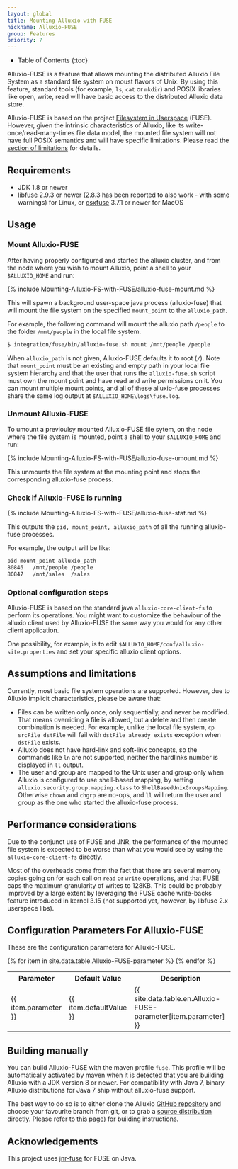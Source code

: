 ```yaml
---
layout: global
title: Mounting Alluxio with FUSE
nickname: Alluxio-FUSE
group: Features
priority: 7
---
```


* Table of Contents
{:toc}

Alluxio-FUSE is a feature that allows mounting the distributed Alluxio File System as a standard file system on moust flavors of Unix. By using this feature, standard tools (for example, `ls`, `cat` or `mkdir`) and POSIX libraries like open, write, read will have basic access to the distributed Alluxio data store.

Alluxio-FUSE is based on the project [Filesystem in Userspace](http://fuse.sourceforge.net/) (FUSE). However, given the intrinsic characteristics of Alluxio, like its write-once/read-many-times file data model, the mounted file system will not have full POSIX semantics and will have specific limitations.  Please read the [section of limitations](#assumptions-and-limitations) for details.

## Requirements

* JDK 1.8 or newer
* [libfuse](https://github.com/libfuse/libfuse) 2.9.3 or newer (2.8.3 has been reported to also work - with some warnings) for Linux, or [osxfuse](https://osxfuse.github.io/) 3.7.1 or newer for MacOS

## Usage

### Mount Alluxio-FUSE

After having properly configured and started the alluxio cluster, and from the node where you wish to mount Alluxio, point a shell to your `$ALLUXIO_HOME` and run:

{% include Mounting-Alluxio-FS-with-FUSE/alluxio-fuse-mount.md %}

This will spawn a background user-space java process (alluxio-fuse) that will mount the file system on the specified `mount_point` to the `alluxio_path`. 

For example, the following command will mount the alluxio path `/people` to the folder `/mnt/people` in the local file system.

```bash
$ integration/fuse/bin/alluxio-fuse.sh mount /mnt/people /people
```

When `alluxio_path` is not given, Alluxio-FUSE defaults it to root (`/`). Note that `mount_point` must be an existing and empty path in your local file system hierarchy and that the user that runs the `alluxio-fuse.sh` script must own the mount point and have read and write permissions on it. You can mount multiple mount points, and all of these alluxio-fuse processes share the same log output at `$ALLUXIO_HOME\logs\fuse.log`.

### Unmount Alluxio-FUSE

To umount a previoulsy mounted Alluxio-FUSE file sytem, on the node where the file system is mounted, point a shell to your `$ALLUXIO_HOME` and run:

{% include Mounting-Alluxio-FS-with-FUSE/alluxio-fuse-umount.md %}

This unmounts the file system at the mounting point and stops the corresponding alluxio-fuse process.

### Check if Alluxio-FUSE is running

{% include Mounting-Alluxio-FS-with-FUSE/alluxio-fuse-stat.md %}

This outputs the `pid, mount_point, alluxio_path` of all the running alluxio-fuse processes.

For example, the output will be like:

```bash
pid	mount_point	alluxio_path
80846	/mnt/people	/people
80847	/mnt/sales	/sales
```

### Optional configuration steps

Alluxio-FUSE is based on the standard java `alluxio-core-client-fs` to perform its operations. You
might want to customize the behaviour of the alluxio client used by Alluxio-FUSE the same way you
would for any other client application.

One possibility, for example, is to edit `$ALLUXIO_HOME/conf/alluxio-site.properties` and set your specific alluxio client options.

## Assumptions and limitations

Currently, most basic file system operations are supported. However, due to Alluxio implicit characteristics, please be aware that:

* Files can be written only once, only sequentially, and never be modified. That means overriding a file is allowed, but a delete and then create combination is needed. For example, unlike the local file system, `cp srcFile dstFile` will fail with `dstFile already exists` exception when `dstFile` exists. 
* Alluxio does not have hard-link and soft-link concepts, so the commands like `ln` are not supported, neither the hardlinks number is displayed in `ll` output.
* The user and group are mapped to the Unix user and group only when Alluxio is configured to use shell-based mapping, by setting `alluxio.security.group.mapping.class` to `ShellBasedUnixGroupsMapping`. Otherwise `chown` and `chgrp` are no-ops, and `ll` will return the user and group as the one who started the alluxio-fuse process.

## Performance considerations

Due to the conjunct use of FUSE and JNR, the performance of the mounted file system is expected to be worse than what you would see by using the `alluxio-core-client-fs` directly.

Most of the overheads come from the fact that there are several memory copies going on for each call on `read` or `write` operations, and that FUSE caps the maximum granularity of writes to 128KB. This could be probably improved by a large extent by leveraging the FUSE cache write-backs feature introduced in kernel 3.15 (not supported yet, however, by libfuse 2.x userspace libs).

## Configuration Parameters For Alluxio-FUSE

These are the configuration parameters for Alluxio-FUSE.

<table class="table table-striped">
<tr><th>Parameter</th><th>Default Value</th><th>Description</th></tr>
{% for item in site.data.table.Alluxio-FUSE-parameter %}
  <tr>
    <td>{{ item.parameter }}</td>
    <td>{{ item.defaultValue }}</td>
    <td>{{ site.data.table.en.Alluxio-FUSE-parameter[item.parameter] }}</td>
  </tr>
{% endfor %}
</table>

## Building manually

You can build Alluxio-FUSE with the maven profile `fuse`. This profile will be automatically activated by maven when it is detected that you are building Alluxio with a JDK version 8 or newer. For compatibility with Java 7, binary Alluxio distributions for Java 7 ship without alluxio-fuse support.

The best way to do so is to either clone the Alluxio [GitHub repository](https://github.com/alluxio/alluxio) and choose your favourite branch from git, or to grab a [source distribution](https://github.com/alluxio/alluxio/releases) directly. Please refer to [this page](Building-Alluxio-Master-Branch.html)) for building instructions.

## Acknowledgements

This project uses [jnr-fuse](https://github.com/SerCeMan/jnr-fuse) for FUSE on Java.
